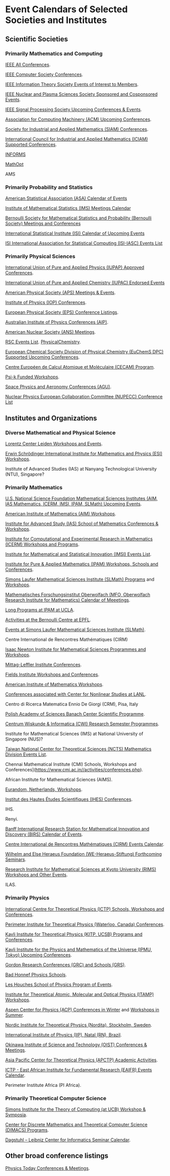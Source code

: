 <head>
  <meta charset="UTF-8">
  <link rel="stylesheet" href="assets/style.css">
</head>

# Event Calendars of Selected Societies and Institutes

## Scientific Societies

### Primarily Mathematics and Computing

[IEEE All Conferences](https://www.ieee.org/conferences/index.html).

[IEEE Computer Society Conferences](https://www.computer.org/conferences/calendar).

[IEEE Information Theory Society Events of Interest to Members](https://www.itsoc.org/news-events/upcoming-events).

[IEEE Nuclear and Plasma Sciences Society Sponsored and Cosponsored Events](https://ieee-npss.org/conferences/).

[IEEE Signal Processing Society Upcoming Conferences & Events](https://signalprocessingsociety.org/events/attend-an-event).

[Association for Computing Machinery (ACM) Upcoming Conferences](https://dl.acm.org/conferences/upcoming).

[Society for Industrial and Applied Mathematics (SIAM) Conferences](https://www.siam.org/conferences-events/).

[International Council for Industrial and Applied Mathematics (ICIAM) Supported Conferences](https://iciam.org/list-supported-meetings-and-conferences).

[INFORMS](https://www.informs.org/Meetings-Conferences)

[MathOpt](https://www.mathopt.org/?nav=meetings)

AMS

### Primarily Probability and Statistics

[American Statistical Association (ASA) Calendar of Events](https://ww2.amstat.org/dateline/)

[Institute of Mathematical Statistics (IMS) Meetings Calendar](https://imstat.org/meetings-calendar/)

[Bernoulli Society for Mathematical Statistics and Probability (Bernoulli Society) Meetings and Conferences](https://www.bernoullisociety.org/meetings)

[International Statistical Institute (ISI) Calendar of Upcoming Events](https://isi-web.org/calendar)

[ISI International Association for Statistical Computing (ISI-IASC) Events List](https://iasc-isi.org/events-all/)

### Primarily Physical Sciences

[International Union of Pure and Applied Physics (IUPAP) Approved Conferences](https://iupap.org/conferences/approved-conferences-of-the-year/).

[International Union of Pure and Applied Chemistry (IUPAC) Endorsed Events](https://iupac.org/events/)

[American Physical Society (APS) Meetings & Events](https://www.aps.org/meetings/).

[Institute of Physics (IOP) Conferences](https://www.iop.org/events).

[European Physical Society (EPS) Conference Listings](https://www.eps.org/page/events).

[Australian Institute of Physics Conferences (AIP)](https://www.aip.org/conferences).

[American Nuclear Society (ANS) Meetings](https://www.ans.org/meetings/).

[RSC Events List](https://www.rsc.org/events). [PhysicalChemistry](https://www.rsc.org/events/subject/physical).

[European Chemical Society Division of Physical Chemistry (EuChemS DPC) Supported Upcoming Conferences](https://www.euchems.eu/divisions/physical-chemistry-2/conferences/).

[Centre Européen de Calcul Atomique et Moléculaire (CECAM) Program](https://www.cecam.org/program).

[Psi-k Funded Workshops](https://psi-k.net/workshops/).

[Space Physics and Aeronomy Conferences (AGU)](https://www.agu.org/Events).

[Nuclear Physics European Collaboration Committee (NUPECC) Conference List](https://nupecc.org/?display=events)

## Institutes and Organizations

### Diverse Mathematical and Physical Science

[Lorentz Center Leiden Workshops and Events](https://www.lorentzcenter.nl/).

[Erwin Schrödinger International Institute for Mathematics and Physics (ESI) Workshops](https://www.esi.ac.at/events/workshops).

Institute of Advanced Studies (IAS) at Nanyang Technological University (NTU), Singapore?

### Primarily Mathematics

[U.S. National Science Foundation Mathematical Sciences Institutes (AIM, IAS Mathematics, ICERM, IMSI, IPAM, SLMath) Upcoming Events](https://mathinstitutes.org/events).

[American Institute of Mathematics (AIM) Workshops](https://aimath.org/workshops/).

[Institute for Advanced Study (IAS) School of Mathematics Conferences & Workshops](https://www.ias.edu/math/workshops).

[Institute for Computational and Experimental Research in Mathematics (ICERM) Workshops and Programs](https://icerm.brown.edu/programs).

[Institute for Mathematical and Statistical Innovation (IMSI) Events List](https://www.imsi.institute/events/).

[Institute for Pure & Applied Mathematics (IPAM) Workshops, Schools and Conferences](https://www.ipam.ucla.edu/programs/).

[Simons Laufer Mathematical Sciences Institute (SLMath) Programs](https://www.slmath.org/programs) and [Workshops](https://www.slmath.org/workshops).

[Mathematisches Forschungsinstitut Oberwolfach (MFO, Oberwolfach Research Institute for Mathematics) Calendar of Meeetings](https://www.mfo.de/scientific-program/meetings).

[Long Programs at IPAM at UCLA](https://www.ipam.ucla.edu/programs/long-programs/).

[Activities at the Bernoulli Centre at EPFL](https://bernoulli.epfl.ch/internal-programs/).

[Events at Simons Laufer Mathematical Sciences Institute (SLMath)](https://www.slmath.org/workshops).

Centre International de Rencontres Mathématiques (CIRM)

[Isaac Newton Institute for Mathematical Sciences Programmes and Workshops](https://www.newton.ac.uk/events/programmes-workshops/).

[Mittag-Leffler Institute Conferences](https://www.mittag-leffler.se/conferences/?).

[Fields Institute Workshops and Conferences](http://www.fields.utoronto.ca/activities/workshops).

[American Institute of Mathematics Workshops](https://aimath.org/workshops/).

[Conferences associated with Center for Nonlinear Studies at LANL](https://cnls.lanl.gov/external/Conferences.php).

Centro di Ricerca Matematica Ennio De Giorgi (CRM), Pisa, Italy

[Polish Academy of Sciences Banach Center Scientific Programme](https://www.impan.pl/en/bc-conferences).

[Centrum Wiskunde & Informatica (CWI) Research Semester Programmes](https://www.cwi.nl/en/events/cwi-research-semester-programmes/).

Institute for Mathematical Sciences (IMS) at National University of Singapore (NUS)?

[Taiwan National Center for Theoretical Sciences (NCTS) Mathematics Division Events List](https://ncts.ntu.edu.tw/events.php).

Chennai Mathematical Institute (CMI) Schools, Workshops and Conferences](https://www.cmi.ac.in//activities/conferences.php).

African Institute for Mathematical Sciences (AIMS).

[Eurandom, Netherlands, Workshops](https://www.eurandom.tue.nl/).

[Institut des Hautes Études Scientifiques (IHES) Conferences](https://www.ihes.fr/en/events/#conferences).

IHS.

Renyi.

[Banff International Research Station for Mathematical Innovation and Discovery (BIRS) Calendar of Events](https://www.birs.ca/events/).

[Centre International de Rencontres Mathématiques (CIRM) Events Calendar](https://www.cirm-math.com/calendars.html).

[Wilhelm and Else Heraeus Foundation (WE-Heraeus-Stiftung) Forthcoming Seminars](https://www.we-heraeus-stiftung.de/veranstaltungen/kategorie/we-heraeus-seminar/).

[Research Institute for Mathematical Sciences at Kyoto University (RIMS) Workshops and Other Events](https://www.kurims.kyoto-u.ac.jp/kyoten/en/workshop.html).

ILAS.

### Primarily Physics

[International Centre for Theoretical Physics (ICTP) Schools, Workshops and Conferences](https://www.ictp.it/home/scientific-calendar?ty%5B56%5D=56&ty%5B54%5D=54&ty%5B55%5D=55&tt=).

[Perimeter Institute for Theoretical Physics (Waterloo, Canada) Conferences](https://perimeterinstitute.ca/research/conferences).

[Kavli Institute for Theoretical Physics (KITP, UCSB) Programs and Conferences](https://www.kitp.ucsb.edu/activities).

[Kavli Institute for the Physics and Mathematics of the Universe (IPMU, Tokyo) Upcoming Conferences](https://research.ipmu.jp/seminar/?mode=conference_coming).

[Gordon Research Conferences (GRC) and Schools (GRS)](https://www.grc.org/find-a-conference/).

[Bad Honnef Physics Schools](https://www.dpg-physik.de/ueber-uns/physikzentrum-bad-honnef/bad-honnef-physics-schools).

[Les Houches School of Physics Program of Events](https://www.houches-school-physics.com/program/).

[Institute for Theoretical Atomic, Molecular and Optical Physics (ITAMP) Workshops](https://lweb.cfa.harvard.edu/itamp-events).

[Aspen Center for Physics (ACP) Conferences in Winter](https://aspenphys.org/winter-conferences/) and [Workshops in Summer](https://aspenphys.org/summer-workshops/).

[Nordic Institute for Theoretical Physics (Nordita), Stockholm, Sweden](https://nordita.org/events/conferences/).

[International Institute of Physics (IIP), Natal (RN), Brazil](https://www.iip.ufrn.br/events.php).

[Okinawa Institute of Science and Technology (OIST) Conferences & Meetings](https://www.oist.jp/conference).

[Asia Pacific Center for Theoretical Physics (APCTP) Academic Activities](https://www.apctp.org/theme/d/html/activities/01.php).

[ICTP - East African Institute for Fundamental Research (EAIFR) Events Calendar](https://eaifr.ictp.it/events/).

Perimeter Institute Africa (PI Africa).

### Primarily Theoretical Computer Science

[Simons Institute for the Theory of Computing (at UCB) Workshop & Symposia](https://simons.berkeley.edu/workshop-symposia).

[Center for Discrete Mathematics and Theoretical Computer Science (DIMACS) Programs](http://dimacs.rutgers.edu/programs/).

[Dagstuhl – Leibniz Center for Informatics Seminar Calendar](https://www.dagstuhl.de/en/seminars/seminar-calendar).

## Other broad conference listings

[Physics Today Conferences & Meetings](https://physicstoday.scitation.org/conferences).
